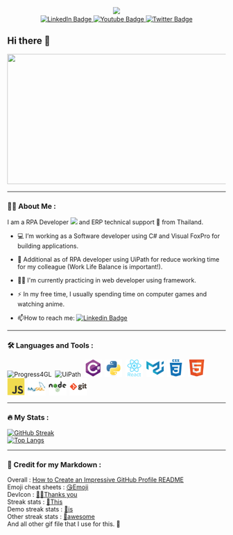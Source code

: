 
<div id="header" align="center">
  <img src="https://i.giphy.com/media/v1.Y2lkPTc5MGI3NjExZWNlZGlkZHI1NGVjeWNkY2lxYXQ5b28ycWNsOWw1Y2tkb2wxbnI5YyZlcD12MV9pbnRlcm5hbF9naWZfYnlfaWQmY3Q9cw/jzuSsejVh8EYRfdOTz/giphy.gif" width="200"/>
</div>

<div id="badges" align="center">
  <a href="https://www.linkedin.com/in/kittipong-kittirungcharoen-1412br/">
    <img src="https://img.shields.io/badge/LinkedIn-blue?style=for-the-badge&logo=linkedin&logoColor=white" 
      alt="LinkedIn Badge"/>
  </a>
  <a href="#">
    <img src="https://img.shields.io/badge/YouTube-red?style=for-the-badge&logo=youtube&logoColor=white" 
      alt="Youtube Badge"/>
  </a>
  <a href="https://x.com/Jingly1412">
    <img src="https://img.shields.io/badge/Twitter-blue?style=for-the-badge&logo=twitter&logoColor=white" 
      alt="Twitter Badge"/>
  </a>
</div>

## Hi there 👋

<div align="center">
  <img   src="https://i.giphy.com/media/v1.Y2lkPTc5MGI3NjExbnR0anZzYXRjc2Z5MWFuNmxwamsyd2JxODJkMWhnZmxuZWFmdXVuaiZlcD12MV9pbnRlcm5hbF9naWZfYnlfaWQmY3Q9Zw/1GEATImIxEXVR79Dhk/giphy.gif" width="600" height="300"/>
</div>

---
### 🧑‍💻 About Me :
I am a RPA Developer <img src="https://i.giphy.com/media/v1.Y2lkPTc5MGI3NjExM3lydnJveXdyYXhtbzNoemozbHhieXVtMmxmMDJnbnNxY2tjMnAxbiZlcD12MV9pbnRlcm5hbF9naWZfYnlfaWQmY3Q9cw/SUcApSWjPwQMARvcM8/giphy.gif" width="30"> 
  and ERP technical support 📘 from Thailand.

- 💻 I’m working as a Software developer using C# and Visual FoxPro for building applications.

- 🤖 Additional as of RPA developer using UiPath for reduce working time for my colleague (Work Life Balance is important!).
  
- 🧑‍🎓 I'm currently practicing in web developer using framework.

- ⚡ In my free time, I usually spending time on computer games and watching anime.

- :mailbox:How to reach me: [![Linkedin Badge](https://img.shields.io/badge/-kakbar-blue?style=flat&logo=Linkedin&logoColor=white)](https://www.linkedin.com/in/kittipong-kittirungcharoen-1412br/)

---
### 🛠️ Languages and Tools :
<div>
  <img src="https://d3ba5g9yhie26y.cloudfront.net/img/progress-logo.png" title="Progress4GL" alt="Progress4GL" width="130" height="40" />&nbsp;
  <img src="https://seekvectorlogo.com/wp-content/uploads/2019/07/uipath-vector-logo.png" title="Uipath" alt="UiPath" width="65" height="40" />&nbsp;
  <img src="https://github.com/devicons/devicon/blob/master/icons/csharp/csharp-original.svg" title="Csharp" alt="Csharp" width="40" height="40"/>&nbsp;
  <img src="https://github.com/devicons/devicon/blob/master/icons/python/python-original.svg" title="Python: alt="Python" width="40" height="40"/>&nbsp;
  <img src="https://github.com/devicons/devicon/blob/master/icons/react/react-original-wordmark.svg" title="React" alt="React" width="40" height="40"/>&nbsp;
  <img src="https://github.com/devicons/devicon/blob/master/icons/materialui/materialui-original.svg" title="Material UI" alt="Material UI" width="40" height="40"/>&nbsp;
  <img src="https://github.com/devicons/devicon/blob/master/icons/css3/css3-plain-wordmark.svg"  title="CSS3" alt="CSS" width="40" height="40"/>&nbsp;
  <img src="https://github.com/devicons/devicon/blob/master/icons/html5/html5-original.svg" title="HTML5" alt="HTML" width="40" height="40"/>&nbsp;
  <img src="https://github.com/devicons/devicon/blob/master/icons/javascript/javascript-original.svg" title="JavaScript" alt="JavaScript" width="40" height="40"/>&nbsp;
  <img src="https://github.com/devicons/devicon/blob/master/icons/mysql/mysql-original-wordmark.svg" title="MySQL"  alt="MySQL" width="40" height="40"/>&nbsp;
  <img src="https://github.com/devicons/devicon/blob/master/icons/nodejs/nodejs-original-wordmark.svg" title="NodeJS" alt="NodeJS" width="40" height="40"/>&nbsp;
  <img src="https://github.com/devicons/devicon/blob/master/icons/git/git-original-wordmark.svg" title="Git" alt="Git" width="40" height="40"/>&nbsp;
</div>

---
### 🔥 My Stats :
[![GitHub Streak](https://github-readme-streak-stats.herokuapp.com?user=rizzario&theme=vision-friendly-dark&border_radius=2.5&exclude_days=Sun%2CSat)](https://git.io/streak-stats)\
[![Top Langs](https://github-readme-stats.vercel.app/api/top-langs/?username=rizzario&layout=compact&theme=vision-friendly-dark)](https://github.com/anuraghazra/github-readme-stats)

---
### 🤝 Credit for my Markdown :
Overall : <a href="https://www.sitepoint.com/github-profile-readme/">How to Create an Impressive GitHub Profile README</a>\
Emoji cheat sheets : <a href="https://github.com/ikatyang/emoji-cheat-sheet/tree/master?tab=readme-ov-file#people--body">😘Emoji</a>\
DevIcon : <a href="https://github.com/devicons">🧑‍💻Thanks you</a>\
Streak stats : <a href="https://github.com/DenverCoder1/github-readme-streak-stats">🍊This</a>\
Demo streak stats : <a href="https://github-readme-streak-stats.herokuapp.com/demo/">🍎is</a>\
Other streak stats : <a href="https://github.com/anuraghazra/github-readme-stats">🍉awesome</a>\
And all other gif file that I use for this. 🤗
<!--
**rizzario/Rizzario** is a ✨ _special_ ✨ repository because its `README.md` (this file) appears on your GitHub profile.

Here are some ideas to get you started:

- 🔭 I’m currently working on ...
- 🌱 I’m currently learning ...
- 👯 I’m looking to collaborate on ...
- 🤔 I’m looking for help with ...
- 💬 Ask me about ...
- 📫 How to reach me: ...
- 😄 Pronouns: ...
- ⚡ Fun fact: ...
-->
